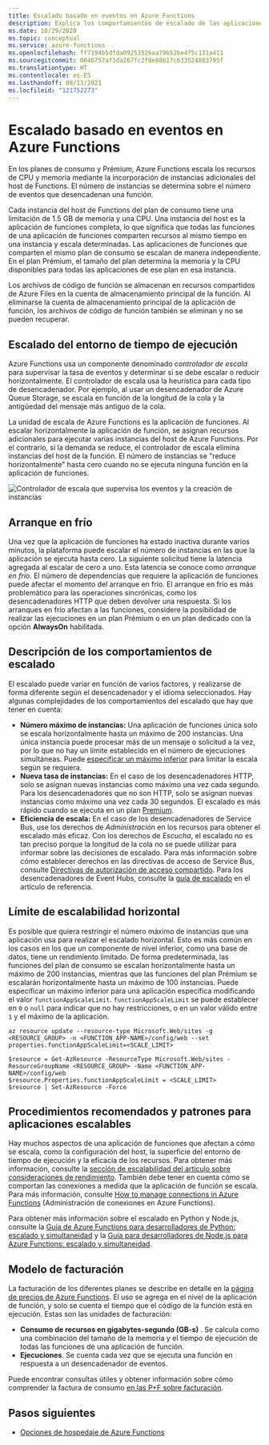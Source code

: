 ```yaml
---
title: Escalado basado en eventos en Azure Functions
description: Explica los comportamientos de escalado de las aplicaciones de funciones en el plan de consumo y el plan Prémium.
ms.date: 10/29/2020
ms.topic: conceptual
ms.service: azure-functions
ms.openlocfilehash: ff7194b5dfda09253526aa79b52be475c131a411
ms.sourcegitcommit: 0046757af1da267fc2f0e88617c633524883795f
ms.translationtype: HT
ms.contentlocale: es-ES
ms.lasthandoff: 08/13/2021
ms.locfileid: "121752273"
---
```

# <a name="event-driven-scaling-in-azure-functions"></a>Escalado basado en eventos en Azure Functions

En los planes de consumo y Prémium, Azure Functions escala los recursos de CPU y memoria mediante la incorporación de instancias adicionales del host de Functions. El número de instancias se determina sobre el número de eventos que desencadenan una función. 

Cada instancia del host de Functions del plan de consumo tiene una limitación de 1.5 GB de memoria y una CPU.  Una instancia del host es la aplicación de funciones completa, lo que significa que todas las funciones de una aplicación de funciones comparten recursos al mismo tiempo en una instancia y escala determinadas. Las aplicaciones de funciones que comparten el mismo plan de consumo se escalan de manera independiente.  En el plan Prémium, el tamaño del plan determina la memoria y la CPU disponibles para todas las aplicaciones de ese plan en esa instancia.  

Los archivos de código de función se almacenan en recursos compartidos de Azure Files en la cuenta de almacenamiento principal de la función. Al eliminarse la cuenta de almacenamiento principal de la aplicación de función, los archivos de código de función también se eliminan y no se pueden recuperar.

## <a name="runtime-scaling"></a>Escalado del entorno de tiempo de ejecución

Azure Functions usa un componente denominado *controlador de escala* para supervisar la tasa de eventos y determinar si se debe escalar o reducir horizontalmente. El controlador de escala usa la heurística para cada tipo de desencadenador. Por ejemplo, al usar un desencadenador de Azure Queue Storage, se escala en función de la longitud de la cola y la antigüedad del mensaje más antiguo de la cola.

La unidad de escala de Azure Functions es la aplicación de funciones. Al escalar horizontalmente la aplicación de función, se asignan recursos adicionales para ejecutar varias instancias del host de Azure Functions. Por el contrario, si la demanda se reduce, el controlador de escala elimina instancias del host de la función. El número de instancias se "reduce horizontalmente" hasta cero cuando no se ejecuta ninguna función en la aplicación de funciones.

![Controlador de escala que supervisa los eventos y la creación de instancias](./media/functions-scale/central-listener.png)

## <a name="cold-start"></a>Arranque en frío

Una vez que la aplicación de funciones ha estado inactiva durante varios minutos, la plataforma puede escalar el número de instancias en las que la aplicación se ejecuta hasta cero. La siguiente solicitud tiene la latencia agregada al escalar de cero a uno. Esta latencia se conoce como _arranque en frío_. El número de dependencias que requiere la aplicación de funciones puede afectar el momento del arranque en frío. El arranque en frío es más problemático para las operaciones sincrónicas, como los desencadenadores HTTP que deben devolver una respuesta. Si los arranques en frío afectan a las funciones, considere la posibilidad de realizar las ejecuciones en un plan Prémium o en un plan dedicado con la opción **AlwaysOn** habilitada.   

## <a name="understanding-scaling-behaviors"></a>Descripción de los comportamientos de escalado

El escalado puede variar en función de varios factores, y realizarse de forma diferente según el desencadenador y el idioma seleccionados. Hay algunas complejidades de los comportamientos del escalado que hay que tener en cuenta:

* **Número máximo de instancias:** Una aplicación de funciones única solo se escala horizontalmente hasta un máximo de 200 instancias. Una única instancia puede procesar más de un mensaje o solicitud a la vez, por lo que no hay un límite establecido en el número de ejecuciones simultáneas.  Puede [especificar un máximo inferior](#limit-scale-out) para limitar la escala según se requiera.
* **Nueva tasa de instancias:** En el caso de los desencadenadores HTTP, solo se asignan nuevas instancias como máximo una vez cada segundo. Para los desencadenadores que no son HTTP, solo se asignan nuevas instancias como máximo una vez cada 30 segundos. El escalado es más rápido cuando se ejecuta en un plan [Premium](functions-premium-plan.md).
* **Eficiencia de escala:** En el caso de los desencadenadores de Service Bus, use los derechos de _Administración_ en los recursos para obtener el escalado más eficaz. Con los derechos de _Escucha_, el escalado no es tan preciso porque la longitud de la cola no se puede utilizar para informar sobre las decisiones de escalado. Para más información sobre cómo establecer derechos en las directivas de acceso de Service Bus, consulte [Directivas de autorización de acceso compartido](../service-bus-messaging/service-bus-sas.md#shared-access-authorization-policies). Para los desencadenadores de Event Hubs, consulte la [guía de escalado](functions-bindings-event-hubs-trigger.md#scaling) en el artículo de referencia. 

## <a name="limit-scale-out"></a>Límite de escalabilidad horizontal

Es posible que quiera restringir el número máximo de instancias que una aplicación usa para realizar el escalado horizontal.  Esto es más común en los casos en los que un componente de nivel inferior, como una base de datos, tiene un rendimiento limitado.  De forma predeterminada, las funciones del plan de consumo se escalan horizontalmente hasta un máximo de 200 instancias, mientras que las funciones del plan Prémium se escalarán horizontalmente hasta un máximo de 100 instancias.  Puede especificar un máximo inferior para una aplicación específica modificando el valor `functionAppScaleLimit`.  `functionAppScaleLimit` se puede establecer en `0` o `null` para indicar que no hay restricciones, o en un valor válido entre `1` y el máximo de la aplicación.

```azurecli
az resource update --resource-type Microsoft.Web/sites -g <RESOURCE_GROUP> -n <FUNCTION_APP-NAME>/config/web --set properties.functionAppScaleLimit=<SCALE_LIMIT>
```

```azurepowershell
$resource = Get-AzResource -ResourceType Microsoft.Web/sites -ResourceGroupName <RESOURCE_GROUP> -Name <FUNCTION_APP-NAME>/config/web
$resource.Properties.functionAppScaleLimit = <SCALE_LIMIT>
$resource | Set-AzResource -Force
```

## <a name="best-practices-and-patterns-for-scalable-apps"></a>Procedimientos recomendados y patrones para aplicaciones escalables

Hay muchos aspectos de una aplicación de funciones que afectan a cómo se escala, como la configuración del host, la superficie del entorno de tiempo de ejecución y la eficacia de los recursos.  Para obtener más información, consulte la [sección de escalabilidad del artículo sobre consideraciones de rendimiento](functions-best-practices.md#scalability-best-practices). También debe tener en cuenta cómo se comportan las conexiones a medida que la aplicación de función se escala. Para más información, consulte [How to manage connections in Azure Functions](manage-connections.md) (Administración de conexiones en Azure Functions).

Para obtener más información sobre el escalado en Python y Node.js, consulte la [Guía de Azure Functions para desarrolladores de Python: escalado y simultaneidad](functions-reference-python.md#scaling-and-performance) y la [Guía para desarrolladores de Node.js para Azure Functions: escalado y simultaneidad](functions-reference-node.md#scaling-and-concurrency).

## <a name="billing-model"></a>Modelo de facturación

La facturación de los diferentes planes se describe en detalle en la [página de precios de Azure Functions](https://azure.microsoft.com/pricing/details/functions/). El uso se agrega en el nivel de la aplicación de función, y solo se cuenta el tiempo que el código de la función está en ejecución. Estas son las unidades de facturación:

* **Consumo de recursos en gigabytes-segundo (GB-s)** . Se calcula como una combinación del tamaño de la memoria y el tiempo de ejecución de todas las funciones de una aplicación de función. 
* **Ejecuciones**. Se cuenta cada vez que se ejecuta una función en respuesta a un desencadenador de eventos.

Puede encontrar consultas útiles y obtener información sobre cómo comprender la factura de consumo [en las P+F sobre facturación](https://github.com/Azure/Azure-Functions/wiki/Consumption-Plan-Cost-Billing-FAQ).

[Azure Functions pricing page]: https://azure.microsoft.com/pricing/details/functions

## <a name="next-steps"></a>Pasos siguientes

+ [Opciones de hospedaje de Azure Functions](functions-scale.md)


